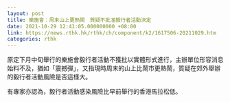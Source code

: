 ```yaml
---
layout: post
title: 樂施會：周末山上更熱鬧　質疑不批准毅行者活動決定
date: 2021-10-29 12:41:05.000000000 +08:00
link: https://news.rthk.hk/rthk/ch/component/k2/1617506-20211029.htm
categories: rthk
---
```


原定下月中旬舉行的樂施會毅行者活動不獲批以實體形式進行，主辦單位形容消息始料不及，猶如「震撼彈」，又指現時周末的山上比鬧市更熱鬧，質疑在郊外舉辦的毅行者活動風險是否這樣大。

有專家亦認為，毅行者活動感染風險比早前舉行的香港馬拉松低。
